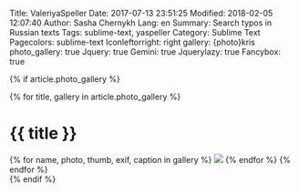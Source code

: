 Title: ValeriyaSpeller
Date: 2017-07-13 23:51:25
Modified: 2018-02-05 12:07:40
Author: Sasha Chernykh
Lang: en
Summary: Search typos in Russian texts
Tags: sublime-text, yaspeller
Category: Sublime Text
Pagecolors: sublime-text
Iconleftorright: right
gallery: {photo}kris
photo_gallery: true
Jquery: true
Gemini: true
Jquerylazy: true
Fancybox: true

{% if article.photo_gallery %}
<div class="gallery">
        {% for title, gallery in article.photo_gallery %}
            <h1>{{ title }}</h1>
                {% for name, photo, thumb, exif, caption in gallery %}
                        <a href="{{ SITEURL }}/{{ photo }}" title="{{ name }}" exif="{{ exif }}" caption="{{ caption }}"><img src="{{ SITEURL }}/{{ thumb }}"></a>
                {% endfor %}
        {% endfor %}
</div>
{% endif %}